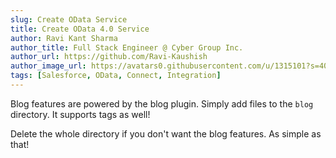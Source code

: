 ```yaml
---
slug: Create OData Service
title: Create OData 4.0 Service
author: Ravi Kant Sharma
author_title: Full Stack Engineer @ Cyber Group Inc.
author_url: https://github.com/Ravi-Kaushish
author_image_url: https://avatars0.githubusercontent.com/u/1315101?s=400&v=4
tags: [Salesforce, OData, Connect, Integration]
---
```


Blog features are powered by the blog plugin. Simply add files to the `blog` directory. It supports tags as well!

Delete the whole directory if you don't want the blog features. As simple as that!
